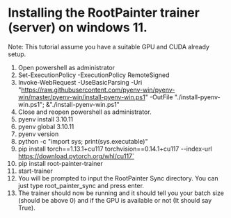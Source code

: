 # Installing the RootPainter trainer (server) on windows 11.

Note: This tutorial assume you have a suitable GPU and CUDA already setup.

1. Open powershell as administrator
2. Set-ExecutionPolicy -ExecutionPolicy RemoteSigned
3. Invoke-WebRequest -UseBasicParsing -Uri "https://raw.githubusercontent.com/pyenv-win/pyenv-win/master/pyenv-win/install-pyenv-win.ps1" -OutFile "./install-pyenv-win.ps1"; &"./install-pyenv-win.ps1"
4. Close and reopen powershell as administrator.
5. pyenv install 3.10.11
6. pyenv global 3.10.11
7. pyenv version 
8. python -c "import sys; print(sys.executable)"
9. pip install torch==1.13.1+cu117 torchvision==0.14.1+cu117 --index-url https://download.pytorch.org/whl/cu117`
10. pip install root-painter-trainer
11. start-trainer
12. You will be prompted to input the RootPainter Sync directory. You can just type root_painter_sync and press enter.
13. The trainer should now be running and it should tell you your batch size (should be above 0) and if the GPU is available or not (It should say True).
